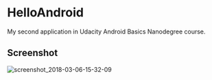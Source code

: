 # HelloAndroid
My second application in Udacity Android Basics Nanodegree course.

## Screenshot

![screenshot_2018-03-06-15-32-09](https://user-images.githubusercontent.com/22984926/37043009-e7aed59c-215f-11e8-9bea-09e0afe1f382.png)
